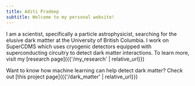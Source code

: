 ```yaml
---
title: Aditi Pradeep
subtitle: Welcome to my personal website!
---
```


I am a scientist, specifically a particle astrophysicist, searching for the elusive dark mattter at the University of British Columbia. I work on SuperCDMS which uses cryogenic detectors equipped with superconducting circuitry to detect dark matter interactions. To learn more, visit my [research page]({{'/my_research' | relative_url}})

Want to know how machine learning can help detect dark matter? Check out [this project page]({{'/dark_matter' | relative_url}})